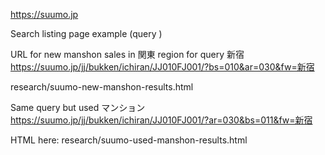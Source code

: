 https://suumo.jp

Search listing page example (query )

URL for new manshon sales in 関東 region for query 新宿
https://suumo.jp/jj/bukken/ichiran/JJ010FJ001/?bs=010&ar=030&fw=新宿

research/suumo-new-manshon-results.html

Same query but used マンション https://suumo.jp/jj/bukken/ichiran/JJ010FJ001/?ar=030&bs=011&fw=新宿

HTML here: research/suumo-used-manshon-results.html
